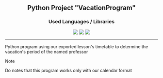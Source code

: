 <div align="center">
  <h2> Python Project "VacationProgram" </h2>
</div>

<div align="center">
  <h3> Used Languages / Libraries </h3>
  <a href="https://www.w3schools.com/python/default.asp"><img src="https://img.shields.io/badge/Python-FFD43B?style=for-the-badge&logo=python&logoColor=blue"></a>
  <a href="https://www.w3schools.com/python/numpy/default.asp"><img src="https://img.shields.io/badge/Numpy-777BB4?style=for-the-badge&logo=numpy&logoColor=white"></a>
  <a href="https://www.w3schools.com/python/pandas/default.asp"><img src="https://img.shields.io/badge/Pandas-2C2D72?style=for-the-badge&logo=pandas&logoColor=white"></a>
</div> <hr>

Python program using our exported lesson's timetable to determine the vacation's period of the named professor

>[!NOTE]
> Do notes that this program works only with our calendar format  
